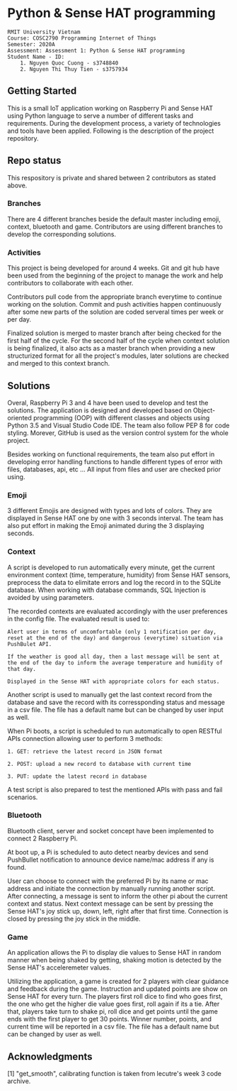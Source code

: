 # Python & Sense HAT programming
``` 
RMIT University Vietnam
Course: COSC2790 Programming Internet of Things
Semester: 2020A
Assessment: Assessment 1: Python & Sense HAT programming
Student Name - ID: 
    1. Nguyen Quoc Cuong - s3748840
    2. Nguyen Thi Thuy Tien - s3757934
```
## Getting Started

This is a small IoT application working on Raspberry Pi and Sense HAT using Python language to serve a number of different tasks and requirements. During the development process, a variety of technologies and tools have been applied. Following is the description of the project repository.

## Repo status

This respository is private and shared between 2 contributors as stated above.

### Branches

There are 4 different branches beside the default master including emoji, context, bluetooth and game. Contributors are using different branches to develop the corresponding solutions. 

### Activities

This project is being developed for around 4 weeks. Git and git hub have been used from the beginning of the project to manage the work and help contributors to collaborate with each other. 

Contributors pull code from the appropriate branch everytime to continue working on the solution. Commit and push activities happen continuously after some new parts of the solution are coded serveral times per week or per day.

Finalized solution is merged to master branch after being checked for the first half of the cycle. 
For the second half of the cycle when context solution is being finalized, it also acts as a master branch when providing a new structurized format for all the project's modules, later solutions are checked and merged to this context branch. 

## Solutions

Overal, Raspberry Pi 3 and 4 have been used to develop and test the solutions. The application is designed and developed based on Object-oriented programming (OOP) with different classes and objects using Python 3.5 and Visual Studio Code IDE. The team also follow PEP 8 for code styling. Morever, GitHub is used as the version control system for the whole project. 

Besides working on functional requirements, the team also put effort in developing error handling functions to handle different types of error with files, databases, api, etc ... All input from files and user are checked prior using.

### Emoji

3 different Emojis are designed with types and lots of colors. They are displayed in Sense HAT one by one with 3 seconds interval. The team has also put effort in making the Emoji animated during the 3 displaying seconds.

### Context 

A script is developed to run automatically every minute, get the current environment context (time, temperature, humidity) from Sense HAT sensors, preprocess the data to elimitate errors and log the record in to the SQLite database. When working with database commands, SQL Injection is avoided by using parameters.

The recorded contexts are evaluated accordingly with the user preferences in the config file. The evaluated result is used to:

    Alert user in terms of uncomfortable (only 1 notification per day, reset at the end of the day) and dangerous (everytime) situation via PushBulet API. 

    If the weather is good all day, then a last message will be sent at the end of the day to inform the average temperature and humidity of that day.

    Displayed in the Sense HAT with appropriate colors for each status. 

Another script is used to manually get the last context record from the database and save the record with its corressponding status and message in a csv file. The file has a default name but can be changed by user input as well. 

When Pi boots, a script is scheduled to run automatically to open RESTful APIs connection allowing user to perform 3 methods:

    1. GET: retrieve the latest record in JSON format

    2. POST: upload a new record to database with current time

    3. PUT: update the latest record in database
    
A test script is also prepared to test the mentioned APIs with pass and fail scenarios.

### Bluetooth

Bluetooth client, server and socket concept have been implemented to connect 2 Raspberry Pi. 

At boot up, a Pi is scheduled to auto detect nearby devices and send PushBullet notification to announce device name/mac address if any is found. 

User can choose to connect with the preferred Pi by its name or mac address and initiate the connection by manually running another script. After connecting, a message is sent to inform the other pi about the current context and status. Next context message can be sent by pressing the Sense HAT's joy stick up, down, left, right after that first time. Connection is closed by pressing the joy stick in the middle. 

### Game

An application allows the Pi to display die values to Sense HAT in random manner when being shaked by getting, shaking motion is detected by the Sense HAT's acceleremeter values.

Utilizing the application, a game is created for 2 players with clear guidance and feedback during the game. Instruction and updated points are show on Sense HAT for every turn. The players first roll dice to find who goes first, the one who get the higher die value goes first, roll again if its a tie. After that, players take turn to shake pi, roll dice and get points until the game ends with the first player to get 30 points. Winner number, points, and current time will be reported in a csv file. The file has a default name but can be changed by user as well. 
 
## Acknowledgments

[1] "get_smooth", calibrating function is taken from lecutre's week 3 code archive. 

